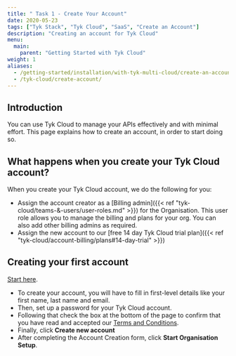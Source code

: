 ```yaml
---
title: " Task 1 - Create Your Account"
date: 2020-05-23
tags: ["Tyk Stack", "Tyk Cloud", "SaaS", "Create an Account"]
description: "Creating an account for Tyk Cloud"
menu:
  main:
    parent: "Getting Started with Tyk Cloud"
weight: 1
aliases:
  - /getting-started/installation/with-tyk-multi-cloud/create-an-account/
  - /tyk-cloud/create-account/
---
```


## Introduction

You can use Tyk Cloud to manage your APIs effectively and with minimal effort. This page explains how to create an account, in order to start doing so.

## What happens when you create your Tyk Cloud account?

When you create your Tyk Cloud account, we do the following for you:

* Assign the account creator as a [Billing admin]({{< ref "tyk-cloud/teams-&-users/user-roles.md" >}}) for the Organisation. This user role allows you to manage the billing and plans for your org. You can also add other billing admins as required.
* Assign the new account to our [free 14 day Tyk Cloud trial plan]({{< ref "tyk-cloud/account-billing/plans#14-day-trial" >}})

## Creating your first account

[Start here](https://account.cloud-ara.tyk.io/signup).

* To create your account, you will have to fill in first-level details like your first name, last name and email.
* Then, set up a password for your Tyk Cloud account.
* Following that check the box at the bottom of the page to confirm that you have read and accepted our [Terms and Conditions](https://tyk.io/software-as-a-service-agreement/).
* Finally, click **Create new account**
* After completing the Account Creation form, click **Start Organisation Setup**.
